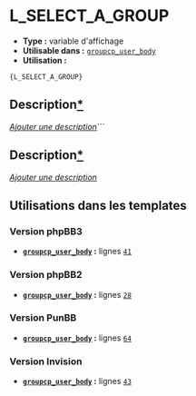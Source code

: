 # L_SELECT_A_GROUP
* __Type :__ variable d'affichage
* __Utilisable dans :__ [`groupcp_user_body`](../tpl/groupcp_user_body.md#readme)
* __Utilisation :__

```smarty
{L_SELECT_A_GROUP}
```

## Description[*](https://fa-tvars.appspot.com/var/L_SELECT_A_GROUP)
[*Ajouter une description*](https://fa-tvars.appspot.com/var/L_SELECT_A_GROUP)```

## Description[*](https://fa-tvars.appspot.com/var/L_SELECT_A_GROUP)
[*Ajouter une description*](https://fa-tvars.appspot.com/var/L_SELECT_A_GROUP)

## Utilisations dans les templates

### Version phpBB3
* __[`groupcp_user_body`](../tpl/groupcp_user_body.md#readme) :__ lignes [`41`](../src/prosilver/groupcp_user_body.tpl#L41)

### Version phpBB2
* __[`groupcp_user_body`](../tpl/groupcp_user_body.md#readme) :__ lignes [`28`](../src/subsilver/groupcp_user_body.tpl#L28)

### Version PunBB
* __[`groupcp_user_body`](../tpl/groupcp_user_body.md#readme) :__ lignes [`64`](../src/punbb/groupcp_user_body.tpl#L64)

### Version Invision
* __[`groupcp_user_body`](../tpl/groupcp_user_body.md#readme) :__ lignes [`43`](../src/invision/groupcp_user_body.tpl#L43)


